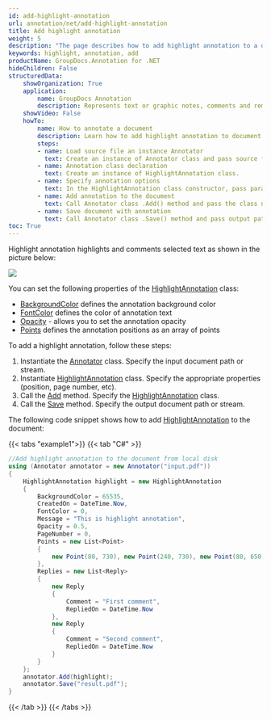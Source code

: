 ```yaml
---
id: add-highlight-annotation
url: annotation/net/add-highlight-annotation
title: Add highlight annotation
weight: 5
description: "The page describes how to add highlight annotation to a document using GroupDocs.Annotation for .NET."
keywords: highlight, annotation, add
productName: GroupDocs.Annotation for .NET
hideChildren: False
structuredData:
    showOrganization: True
    application:    
        name: GroupDocs Annotation
        description: Represents text or graphic notes, comments and remarks attached to a specific part of the content of the document using C#
    showVideo: False
    howTo:
        name: How to annotate a document
        description: Learn how to add highlight annotation to document step by step
        steps:
        - name: Load source file an instance Annotator
          text: Create an instance of Annotator class and pass source file path as a constructor parameter. You may specify absolute or relative file path as per your requirements. 
        - name: Annotation class declaration
          text: Create an instance of HighlightAnnotation class.
        - name: Specify annotation options 
          text: In the HighlightAnnotation class constructor, pass parameters.
        - name: Add annotation to the document
          text: Call Annotator class .Add() method and pass the class name HighlightAnnotation.
        - name: Save document with annotation
          text: Call Annotator class .Save() method and pass output path file.
toc: True
---
```

Highlight annotation highlights and comments selected text as shown in the picture below:

![](/annotation/net/images/add-highlight-annotation.png)

You can set the following properties of the [HighlightAnnotation](https://reference.groupdocs.com/net/annotation/groupdocs.annotation.models.annotationmodels/highlightannotation) class:

*   [BackgroundColor](https://reference.groupdocs.com/annotation/net/groupdocs.annotation.models.annotationmodels/areaannotation/properties/backgroundcolor) defines the annotation background color
*   [FontColor](https://reference.groupdocs.com/annotation/net/groupdocs.annotation.models.annotationmodels/linkannotation/properties/fontcolor) defines the color of annotation text
*   [Opacity](https://reference.groupdocs.com/annotation/net/groupdocs.annotation.models.annotationmodels/areaannotation/properties/opacity) - allows you to set the annotation opacity
*   [Points](https://reference.groupdocs.com/annotation/net/groupdocs.annotation.models.annotationmodels/linkannotation/properties/points) defines the annotation positions as an array of points

To add a highlight annotation, follow these steps:

1.   Instantiate the [Annotator](https://reference.groupdocs.com/net/annotation/groupdocs.annotation/annotator) class. Specify the input document path or stream.
2.   Instantiate [HighlightAnnotation](https://reference.groupdocs.com/net/annotation/groupdocs.annotation.models.annotationmodels/highlightannotation) class. Specify the appropriate properties (position, page number, etc).
3.   Call the [Add](https://reference.groupdocs.com/net/annotation/groupdocs.annotation/annotator/methods/add) method. Specify the [HighlightAnnotation](https://reference.groupdocs.com/net/annotation/groupdocs.annotation.models.annotationmodels/highlightannotation) class.
4.   Call the [Save](https://reference.groupdocs.com/net/annotation/groupdocs.annotation/annotator/methods/save/index) method. Specify the output document path or stream. 
      
    

The following code snippet shows how to add [HighlightAnnotation](https://reference.groupdocs.com/net/annotation/groupdocs.annotation.models.annotationmodels/highlightannotation) to the document:

{{< tabs "example1">}}
{{< tab "C#" >}}
```csharp
//Add highlight annotation to the document from local disk
using (Annotator annotator = new Annotator("input.pdf"))
{
	HighlightAnnotation highlight = new HighlightAnnotation
    {
    	BackgroundColor = 65535,
        CreatedOn = DateTime.Now,
        FontColor = 0,
        Message = "This is highlight annotation",
        Opacity = 0.5,
        PageNumber = 0,
        Points = new List<Point>
        {
        	new Point(80, 730), new Point(240, 730), new Point(80, 650), new Point(240, 650)
        },
        Replies = new List<Reply>
        {
        	new Reply
            {
            	Comment = "First comment",
                RepliedOn = DateTime.Now
            },
            new Reply
            {
            	Comment = "Second comment",
                RepliedOn = DateTime.Now
            }
        }
    };
    annotator.Add(highlight);
    annotator.Save("result.pdf");
} 

```
{{< /tab >}}
{{< /tabs >}}